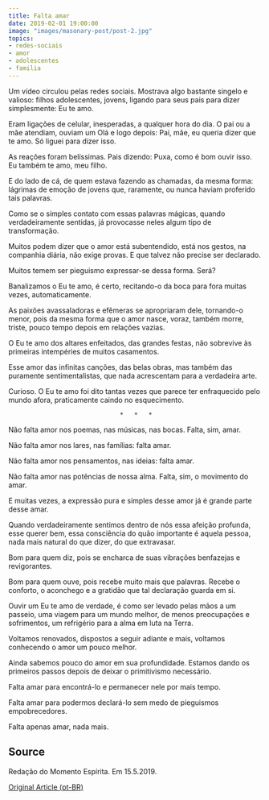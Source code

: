 ```yaml
---
title: Falta amar
date: 2019-02-01 19:00:00
image: "images/masonary-post/post-2.jpg"
topics: 
- redes-sociais
- amor
- adolescentes
- familia
---
```


Um vídeo circulou pelas redes sociais. Mostrava algo bastante singelo e
valioso: filhos adolescentes, jovens, ligando para seus pais para dizer
simplesmente: Eu te amo.

Eram ligações de celular, inesperadas, a qualquer hora do dia. O pai ou a mãe
atendiam, ouviam um Olá e logo depois: Pai, mãe, eu queria dizer que te amo. Só
liguei para dizer isso.

As reações foram belíssimas. Pais dizendo: Puxa, como é bom ouvir isso. Eu
também te amo, meu filho.

E do lado de cá, de quem estava fazendo as chamadas, da mesma forma: lágrimas
de emoção de jovens que, raramente, ou nunca haviam proferido tais palavras.

Como se o simples contato com essas palavras mágicas, quando verdadeiramente
sentidas, já provocasse neles algum tipo de transformação.

Muitos podem dizer que o amor está subentendido, está nos gestos, na companhia
diária, não exige provas. E que talvez não precise ser declarado.

Muitos temem ser pieguismo expressar-se dessa forma. Será?

Banalizamos o Eu te amo, é certo, recitando-o da boca para fora muitas vezes,
automaticamente.

As paixões avassaladoras e efêmeras se apropriaram dele, tornando-o menor, pois
da mesma forma que o amor nasce, voraz, também morre, triste, pouco tempo
depois em relações vazias.

O Eu te amo dos altares enfeitados, das grandes festas, não sobrevive às
primeiras intempéries de muitos casamentos.

Esse amor das infinitas canções, das belas obras, mas também das puramente
sentimentalistas, que nada acrescentam para a verdadeira arte.

Curioso. O Eu te amo foi dito tantas vezes que parece ter enfraquecido pelo
mundo afora, praticamente caindo no esquecimento.

                                   *   *   *

Não falta amor nos poemas, nas músicas, nas bocas. Falta, sim, amar.

Não falta amor nos lares, nas famílias: falta amar.

Não falta amor nos pensamentos, nas ideias: falta amar.

Não falta amor nas potências de nossa alma. Falta, sim, o movimento do amar.

E muitas vezes, a expressão pura e simples desse amor já é grande parte desse
amar.

Quando verdadeiramente sentimos dentro de nós essa afeição profunda, esse
querer bem, essa consciência do quão importante é aquela pessoa, nada mais
natural do que dizer, do que extravasar.

Bom para quem diz, pois se encharca de suas vibrações benfazejas e
revigorantes.

Bom para quem ouve, pois recebe muito mais que palavras. Recebe o conforto, o
aconchego e a gratidão que tal declaração guarda em si.

Ouvir um Eu te amo de verdade, é como ser levado pelas mãos a um passeio, uma
viagem para um mundo melhor, de menos preocupações e sofrimentos, um refrigério
para a alma em luta na Terra.

Voltamos renovados, dispostos a seguir adiante e mais, voltamos conhecendo o
amor um pouco melhor.

Ainda sabemos pouco do amor em sua profundidade. Estamos dando os primeiros
passos depois de deixar o primitivismo necessário.

Falta amar para encontrá-lo e permanecer nele por mais tempo.

Falta amar para podermos declará-lo sem medo de pieguismos empobrecedores.

Falta apenas amar, nada mais.

## Source
Redação do Momento Espírita.
Em 15.5.2019.


[Original Article (pt-BR)](http://momento.com.br/pt/ler_texto.php?id=5739)
